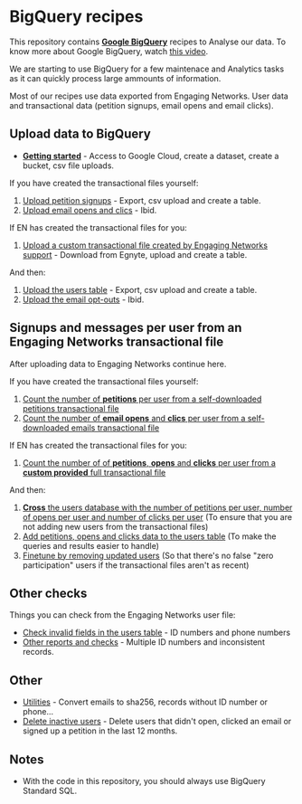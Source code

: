 # BigQuery recipes

This repository contains **[Google BigQuery](https://bigquery.cloud.google.com/)** recipes to Analyse our data. To know more about Google BigQuery, watch [this video](https://www.youtube.com/watch?v=eyBK9nj-7AA).

We are starting to use BigQuery for a few maintenace and Analytics tasks as it can quickly process large ammounts of information.

Most of our recipes use data exported from Engaging Networks. User data and transactional data (petition signups, email opens and email clicks).

## **Upload data** to BigQuery

* **[Getting started](prepare-to-bigquery.md)** - Access to Google Cloud, create a dataset, create a bucket, csv file uploads.

If you have created the transactional files yourself:

1. [Upload petition signups](upload-petitions-transactional.md) - Export, csv upload and create a table.
2. [Upload email opens and clics](upload-mails-transactional.md) - Ibid.

If EN has created the transactional files for you:

1. [Upload a custom transactional file created by Engaging Networks support](upload-custom-transactional.md) - Download from Egnyte, upload and create a table.

And then:

1. [Upload the users table](upload-users-table.md) - Export, csv upload and create a table.
2. [Upload the email opt-outs](upload-optouts.md) - Ibid.

## **Signups and messages per user** from an Engaging Networks transactional file

After uploading data to Engaging Networks continue here.

If you have created the transactional files yourself:

1. [Count the number of **petitions** per user from a self-downloaded petitions transactional file](count-petitions-per-user-from-transactional.sql)
2. [Count the number of **email opens** and **clics** per user from a self-downloaded emails transactional file](count-messages-per-user-from-transactional.sql)

If EN has created the transactional files for you:

1. [Count the number of of **petitions**, **opens** and **clicks** per user from a **custom provided** full transactional file](process-custom-transactional.sql)

And then:

1. [**Cross** the users database with the number of petitions per user, number of opens per user and number of clicks per user](cross-signups-opens-clics-with-users.sql) (To ensure that you are not adding new users from the transactional files)
2. [Add petitions, opens and clicks data to the users table](enhance-users-table.md) (To make the queries and results easier to handle)
3. [Finetune by removing updated users](tune-updated-users.sql) (So that there's no false "zero participation" users if the transactional files aren't as recent)

## Other checks

Things you can check from the Engaging Networks user file:

* [Check invalid fields in the users table](check-invalid-from-users.sql) - ID numbers and phone numbers
* [Other reports and checks](other-reports.sql) - Multiple ID numbers and inconsistent records.

## Other

* [Utilities](utilities.sql) - Convert emails to sha256, records without ID number or phone...
* [Delete inactive users](delete-inactive.sql) - Delete users that didn't open, clicked an email or signed up a petition in the last 12 months.

## Notes

* With the code in this repository, you should always use BigQuery Standard SQL.
